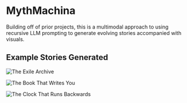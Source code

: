 # MythMachina 
Building off of prior projects, this is a multimodal approach to using recursive LLM prompting to generate evolving stories accompanied with visuals. 


##  Example Stories Generated

![The Exile Archive](https://cas1m1r.github.io/MythMachina/myth_assets_TheExileArchive_06202025_221725)


![The Book That Writes You](https://github.com/cas1m1r/MythMachina/myth_assets_TheBookThatWritesYou_06202025_191144)


![The Clock That Runs Backwards](https://github.com/cas1m1r/MythMachina/myth_assets_TheClockThatRunsBackward_06212025_150308)
